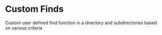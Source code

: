 # Custom Finds
Custom user defined find function in a directory and subdirectories based on various criteria
